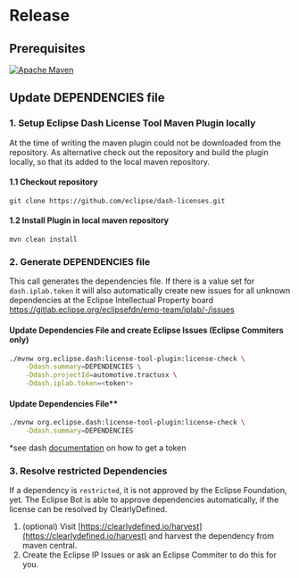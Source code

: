 # Release

## Prerequisites

[![Apache Maven][maven-shield]][maven-url]

## Update DEPENDENCIES file

### 1. Setup Eclipse Dash License Tool Maven Plugin locally

At the time of writing the maven plugin could not be downloaded from the repository.
As alternative check out the repository and build the plugin locally, so that its added to the local maven repository.

#### 1.1 Checkout repository

`git clone https://github.com/eclipse/dash-licenses.git`

#### 1.2 Install Plugin in local maven repository

`mvn clean install`

### 2. Generate DEPENDENCIES file

This call generates the dependencies file. If there is a value set for `dash.iplab.token` it will also automatically create new issues for all unknown dependencies at the Eclipse Intellectual Property board
<https://gitlab.eclipse.org/eclipsefdn/emo-team/iplab/-/issues>

#### Update Dependencies File and create Eclipse Issues (Eclipse Commiters only)

```bash
./mvnw org.eclipse.dash:license-tool-plugin:license-check \
    -Ddash.summary=DEPENDENCIES \
    -Ddash.projectId=automotive.tractusx \
    -Ddash.iplab.token=<token*>
```

#### Update Dependencies File**

```bash
./mvnw org.eclipse.dash:license-tool-plugin:license-check \
    -Ddash.summary=DEPENDENCIES
```

*see dash [documentation](https://github.com/eclipse/dash-licenses#automatic-ip-team-review-requests) on how to get a token

### 3. Resolve restricted Dependencies

If a dependency is `restricted`, it is not approved by the Eclipse Foundation, yet.
The Eclipse Bot is able to approve dependencies automatically, if the license can be resolved by ClearlyDefined.

1. (optional) Visit [https://clearlydefined.io/harvest](https://clearlydefined.io/harvest) and harvest the dependency from maven central.
2. Create the Eclipse IP Issues or ask an Eclipse Commiter to do this for you.

[maven-shield]: https://img.shields.io/badge/Apache%20Maven-URL-blue
[maven-url]: https://maven.apache.org
